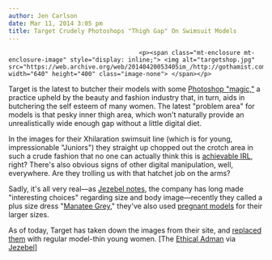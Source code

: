 ```yaml
---
author: Jen Carlson
date: Mar 11, 2014 3:05 pm
title: Target Crudely Photoshops "Thigh Gap" On Swimsuit Models
---
```


	
										<p><span class="mt-enclosure mt-enclosure-image" style="display: inline;"> <img alt="targetshop.jpg" src="https://web.archive.org/web/20140420053405im_/http://gothamist.com/attachments/arts_jen/targetshop.jpg" width="640" height="400" class="image-none"> </span></p>

<p>Target is the latest to butcher their models with some <a href="https://web.archive.org/web/20140420053405/http://gothamist.com/tags/photoshop">Photoshop &quot;magic,&quot;</a> a practice upheld by the beauty and fashion industry that, in turn, aids in butchering the self esteem of many women. The latest &quot;problem area&quot; for models is that pesky inner thigh area, which won&apos;t naturally provide an unrealistically wide enough gap without a little digital diet.</p>

<p>In the images for their Xhilaration swimsuit line (which is for young, impressionable &quot;Juniors&quot;) they straight up chopped out the crotch area in such a crude fashion that no one can actually think this is <a href="https://web.archive.org/web/20140420053405/http://www.wikihow.com/Get-a-Thigh-Gap">achievable IRL</a>, right? There&apos;s also obvious signs of other digital manipulation, well, everywhere. Are they trolling us with that hatchet job on the arms? </p>

<p>Sadly, it&apos;s all very real&#x2014;as <a href="https://web.archive.org/web/20140420053405/http://jezebel.com/target-photoshops-juniors-swimsuit-model-with-disastro-1540967946">Jezebel notes</a>, the company has long made &quot;interesting choices&quot; regarding size and body image&#x2014;recently they called a plus size dress &quot;<a href="https://web.archive.org/web/20140420053405/http://jezebel.com/5993540/target-revises-color-description-to-manatee-grey-for-plus-size-dresses">Manatee Grey</a>,&quot; they&apos;ve also used <a href="https://web.archive.org/web/20140420053405/http://jezebel.com/target-thinks-plus-size-means-being-pregnant-apparen-1495202576">pregnant models</a> for their larger sizes. </p>

<p>As of today, Target has taken down the images from their site, and <a href="https://web.archive.org/web/20140420053405/http://www.target.com/s?searchTerm=Xhilaration+Midkini+&amp;category=0%7CAll%7Cmatchallpartial%7Call+categories&amp;lnk=snav_sbox_Xhilaration+Midkini+">replaced them</a> with regular model-thin young women. [The <a href="https://web.archive.org/web/20140420053405/http://workthatmatters.blogspot.ca/2014/03/targets-photoshop-pathetic-disaster.html?spref=fb&amp;m=1">Ethical Adman</a> via <a href="https://web.archive.org/web/20140420053405/http://jezebel.com/target-photoshops-juniors-swimsuit-model-with-disastro-1540967946">Jezebel</a>]</p>					
										
									
				